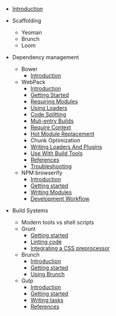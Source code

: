 * [Introduction](index.md)

* Scaffolding
  * Yeoman
  * Brunch
  * Loom

* Dependency management
  * Bower
    * [Introduction](dependency-management/bower/introduction.md)
  * WebPack
    * [Introduction](dependency-management/webpack/introduction.md)
    * [Getting Started](dependency-management/webpack/getting-started.md)
    * [Requiring Modules](dependency-management/webpack/1-requiring-modules.md)
    * [Using Loaders](dependency-management/webpack/2-using-loaders.md)
    * [Code Splitting](dependency-management/webpack/3-code-splitting.md)
    * [Muli-entry Builds](dependency-management/webpack/4-multi-entry-builds.md)
    * [Require Context](dependency-management/webpack/5-require-context.md)
    * [Hot Module Replacement](dependency-management/webpack/6-hot-module-replacement.md)
    * Chunk Optimization
    * [Writing Loaders And Plugins](dependency-management/webpack/8-writing-loaders-and-plugins.md)
    * [Use With Build Tools](dependency-management/webpack/9-use-with-build-tools.md)
    * [References](dependency-management/webpack/references.md)
    * [Troubleshooting](dependency-management/webpack/troubleshooting.md)
  * NPM browserify
    * [Introduction](dependency-management/npm-browserify/introduction.md)
    * [Getting started](dependency-management/npm-browserify/getting-started.md)
    * [Writing Modules](dependency-management/npm-browserify/writing-modules.md)
    * [Development Workflow](dependency-management/npm-browserify/development-workflow.md)

* Build Systems
  * Modern tools vs shell scripts
  * Grunt
    * [Getting started](build-systems/grunt/getting-started.md)
    * [Linting code](build-systems/grunt/linter.md)
    * [Integrating a CSS preprocessor](build-systems/grunt/sass.md)
  * Brunch
    * [Introduction](build-systems/brunch/introduction.md)
    * [Getting started](build-systems/brunch/getting-started.md)
    * [Using Brunch](build-systems/brunch/using-brunch.md)
  * Gulp
    * [Introduction](build-systems/gulp/introduction.md)
    * [Getting started](build-systems/gulp/getting-started.md)
    * [Writing tasks](build-systems/gulp/writing-tasks.md)
    * [References](build-systems/gulp/references.md)

